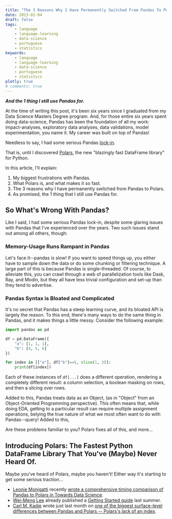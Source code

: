 ```yaml
---
title: "The 3 Reasons Why I Have Permanently Switched From Pandas To Polars"
date: 2023-02-04
draft: false
tags:
    - language
    - language-learning
    - data-science
    - portuguese
    - statistics
keywords:
    - language
    - language-learning
    - data-science
    - portuguese
    - statistics
plotly: true
# comments: true
---
```


***And the 1 thing I still use Pandas for.***

At the time of writing this post, it's been six years since I graduated from my Data Science Masters Degree program. And, for those entire six years spent doing data-science, Pandas has been the foundation of all my work: impact-analyses, exploratory data analyses, data validations, model experimentation, you name it. My career was built on top of Pandas!

Needless to say, I had some serious Pandas [lock-in](https://en.wikipedia.org/wiki/Vendor_lock-in).

That is, until I discovered [Polars](https://github.com/pola-rs/polars), the new "blazingly fast DataFrame library" for Python.

In this article, I'll explain:
1. My biggest frustrations with Pandas.
2. What Polars is, and what makes it so fast.
3. The 3 reasons why I have permanently switched from Pandas to Polars.
4. As promised, the 1 thing that I still use Pandas for.

## So What's Wrong With Pandas?

Like I said, I had some serious Pandas lock-in, despite some glaring issues with Pandas that I've experienced over the years. Two such issues stand out among all others, though:
### Memory-Usage Runs Rampant in Pandas
Let's face it--pandas is slow! If you want to speed things up, you either have to sample down the data or do some chunking or filtering technique. A large part of this is because Pandas is single-threaded. Of course, to alleviate this, you can crawl through a web of parallelization tools like Dask, Ray, and Modin, but they all have less trivial configuration and set-up than they tend to advertise.
### Pandas Syntax is Bloated and Complicated
It's no secret that Pandas has a steep learning curve, and its bloated API is largely the reason. To this end, there's many ways to do the same thing in Pandas, and it makes things a little messy. Consider the following example:
```python
import pandas as pd

df = pd.DataFrame({
    "a": [1, 1, 1],
    "b": [4, 5, 6]
})

for index in [["a"], df["b"]==5, slice(1, 3)]:
    print(df[index])
```
Each of these instances of `df[...]` does a different operation, rendering a completely different result: a column selection, a boolean masking on rows, and then a slicing over rows.

Added to this, Pandas treats data as an Object, (as in "Object" from an Object-Oriented Programming perspective). This often means that, while doing EDA, getting to a particular result can require multiple assignment operations, belying the true nature of what we most often want to do with Pandas--query! Added to this, 

Are these problems familiar to you? Polars fixes all of this, and more...

## Introducing Polars: The Fastest Python DataFrame Library That You've (Maybe) Never Heard Of.

Maybe you've heard of Polars, maybe you haven't! Either way it's starting to get some serious traction...
- [Leonie Monigatti](https://medium.com/@iamleonie) recently [wrote a comprehensive timing comparison of Pandas to Polars in Towards Data Science](https://towardsdatascience.com/pandas-vs-polars-a-syntax-and-speed-comparison-5aa54e27497e).
- [Wei-Meng Lee](https://weimenglee.medium.com/) already published a [Getting Started guide](https://towardsdatascience.com/getting-started-with-the-polars-dataframe-library-6f9e1c014c5c) last summer.
- [Carl M. Kadie](https://medium.com/@carlmkadie) wrote just last month on [one of the biggest surface-level differences between Pandas and Polars -- Polars's lack of an index](https://medium.com/towards-data-science/understand-polars-lack-of-indexes-526ea75e413).